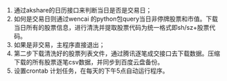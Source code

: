 1. 通过akshare的日历接口来判断当日是否是交易日；
2. 如何是交易日则通过wencai 的python包query当日非停牌股票和市值。下载当日所有的股票信息，进行清洗并提取股票代码为统一格式即sh/sz+股票代码。
3. 如果是非交易，主程序直接退出；
4. 第二步下载清洗好的股票列表文件，通过腾讯逐笔成交接口去下载数据。压缩下载的所有股票逐笔csv数据，并同步到百度云盘备份。
5. 设置crontab 计划任务，在每天的下午5点自动运行程序。
